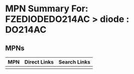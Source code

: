 



# MPN Summary For: FZEDIODEDO214AC > diode : DO214AC

## MPNs
  

|MPN|Direct Links|Search Links|
| :--- | :--- | :--- |
||||

